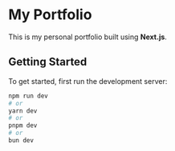 # My Portfolio

This is my personal portfolio built using **Next.js**.

## Getting Started

To get started, first run the development server:

```bash
npm run dev
# or
yarn dev
# or
pnpm dev
# or
bun dev
